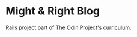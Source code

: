 # Might & Right Blog

Rails project part of [The Odin Project's curriculum](https://www.theodinproject.com/courses/ruby-on-rails/lessons/ruby-on-rails-ruby-on-rails).

